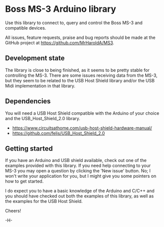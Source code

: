 # Boss MS-3 Arduino library
Use this library to connect to, query and control the Boss MS-3 and compatible devices.

All issues, feature requests, praise and bug reports should be made at the GitHub project at https://github.com/MrHaroldA/MS3.

## Development state
The library is close to being finished, as it seems to be pretty stable for controlling the MS-3. There are some issues receiving data from the MS-3, but they seem to be related to the USB Host Shield library and/or the USB Midi implementation in that library.

## Dependencies
You will need a USB Host Shield compatible with the Arduino of your choice and the USB_Host_Shield_2.0 library.
* https://www.circuitsathome.com/usb-host-shield-hardware-manual/
* https://github.com/felis/USB_Host_Shield_2.0

## Getting started
If you have an Arduino and USB shield available, check out one of the examples provided with this library. If you need help connecting to your MS-3 you may open a question by clicking the 'New issue' button. No; I won't write your application for you, but I might give you some pointers on how to get started. 

I do expect you to have a basic knowledge of the Arduino and C/C++ and you should have checked out both the examples of this library, as well as the examples for the USB Host Shield.


Cheers!

-H-
